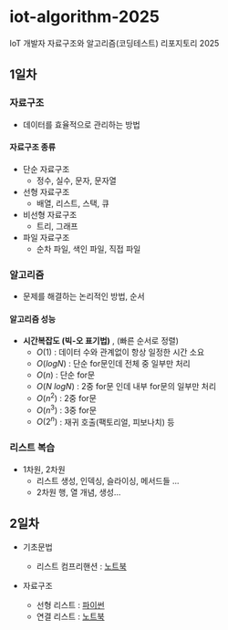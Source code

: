 # iot-algorithm-2025
IoT 개발자 자료구조와 알고리즘(코딩테스트) 리포지토리 2025

## 1일차

### 자료구조
- 데이터를 효율적으로 관리하는 방법

#### 자료구조 종류
- 단순 자료구조
    - 정수, 실수, 문자, 문자열
- 선형 자료구조
    - 배열, 리스트, 스택, 큐
- 비선형 자료구조
    - 트리, 그래프
- 파일 자료구조
    - 순차 파일, 색인 파일, 직접 파일

### 알고리즘
- 문제를 해결하는 논리적인 방법, 순서


#### 알고리즘 성능
- **시간복잡도 (빅-오 표기법)** , (빠른 순서로 정렬)
    - $O(1)$ : 데이터 수와 관계없이 항상 일정한 시간 소요
    - $O(log N)$ : 단순 for문인데 전체 중 일부만 처리
    - $O(n)$ : 단순 for문  
    - $O(N\ log N)$ : 2중 for문 인데 내부 for문의 일부만 처리
    - $O(n^2)$ : 2중 for문
    - $O(n^3)$ : 3중 for문
    - $O(2^n)$ : 재귀 호출(팩토리얼, 피보나치) 등

### 리스트 복습
- 1차원, 2차원
    - 리스트 생성, 인덱싱, 슬라이싱, 메서드들 ...
    - 2차원 행, 열 개념, 생성...


## 2일차

- 기초문법
    - 리스트 컴프리핸션 : [노트북](./day02/ds01_list_again.ipynb)

- 자료구조
    - 선형 리스트 : [파이썬](./day02/ds03_linear_list.py)
    - 연결 리스트 : [노트북](./day02/ds04_linked_list.ipynb)
